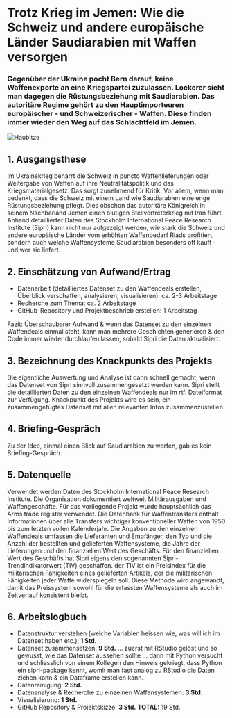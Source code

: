 # Trotz Krieg im Jemen: Wie die Schweiz und andere europäische Länder Saudiarabien mit Waffen versorgen
### Gegenüber der Ukraine pocht Bern darauf, keine Waffenexporte an eine Kriegspartei zuzulassen. Lockerer sieht man dagegen die Rüstungsbeziehung mit Saudiarabien. Das autoritäre Regime gehört zu den Hauptimporteuren europäischer - und Schweizerischer - Waffen. Diese finden immer wieder den Weg auf das Schlachtfeld im Jemen.

![Haubitze](https://user-images.githubusercontent.com/73113849/218308987-0b25b11d-a139-4411-bd56-9efac2cb096a.jpeg)

## 1. Ausgangsthese
Im Ukrainekrieg beharrt die Schweiz in puncto Waffenlieferungen oder Weitergabe von Waffen auf ihre Neutralitätspolitik und das Kriegsmaterialgesetz. Das sorgt zunehmend für Kritik. Vor allem, wenn man bedenkt, dass die Schweiz mit einem Land wie Saudiarabien eine enge Rüstungsbeziehung pflegt. Dies obschon das autoritäre Königreich in seinem Nachbarland Jemen einen blutigen Stellvertreterkrieg mit Iran führt. Anhand detaillierter Daten des Stockholm International Peace Research Institute (Sipri) kann nicht nur aufgezeigt werden, wie stark die Schweiz und andere europäische Länder vom erhöhten Waffenbedarf Riads profitiert, sondern auch welche Waffensysteme Saudiarabien besonders oft kauft - und wer sie liefert.

## 2. Einschätzung von Aufwand/Ertrag
- Datenarbeit (detailliertes Datenset zu den Waffendeals erstellen, Überblick verschaffen, analysieren, visualisieren): ca. 2-3 Arbeitstage
- Recherche zum Thema: ca. 2 Arbeitstage 
- GitHub-Repository und Projektbeschrieb erstellen: 1 Arbeitstag

Fazit: Überschaubarer Aufwand & wenn das Datenset zu den einzelnen Waffendeals einmal steht, kann man mehrere Geschichten generieren & den Code immer wieder durchlaufen lassen, sobald Sipri die Daten aktualisiert.

## 3. Bezeichnung des Knackpunkts des Projekts
Die eigentliche Auswertung und Analyse ist dann schnell gemacht, wenn das Datenset von Sipri sinnvoll zusammengesetzt werden kann. Sipri stellt die detaillierten Daten zu den einzelnen Waffendeals nur im rtf. Dateiformat zur Verfügung. Knackpunkt des Projekts wird es sein, ein zusammengefügtes Datenset mit allen relevanten Infos zusammenzustellen.

## 4. Briefing-Gespräch
Zu der Idee, einmal einen Blick auf Saudiarabien zu werfen, gab es kein Briefing-Gespräch.

## 5. Datenquelle 
Verwendet werden Daten des Stockholm International Peace Research Institute. Die Organisation dokumentiert weltweit Militärausgaben und Waffengeschäfte. Für das vorliegende Projekt wurde hauptsächlich das Arms trade register verwendet. Die Datenbank für Waffentransfers enthält Informationen über alle Transfers wichtiger konventioneller Waffen von 1950 bis zum letzten vollen Kalenderjahr. Die Angaben zu den einzelnen Waffendeals umfassen die Lieferanten und Empfänger, den Typ und die Anzahl der bestellten und gelieferten Waffensysteme, die Jahre der Lieferungen und den finanziellen Wert des Geschäfts.
Für den finanziellen Wert des Geschäfts hat Sipri eigens den sogenannten Sipri-Trendindikatorwert (TIV) geschaffen. der TIV ist ein Preisindex für die militärischen Fähigkeiten eines gelieferten Artikels, der die militärischen Fähigkeiten jeder Waffe widerspiegeln soll. Diese Methode wird angewandt, damit das Preissystem sowohl für die erfassten Waffensysteme als auch im Zeitverlauf konsistent bleibt.

## 6. Arbeitslogbuch
- Datenstruktur verstehen (welche Variablen heissen wie, was will ich im Datenset haben etc.): **1 Std.**
- Datenset zusammensetzen: **9 Std.** 
... zuerst mit RStudio gelöst und so gewusst, wie das Datenset aussehen sollte
... dann mit Python versucht und schliesslich von einem Kollegen den Hinweis gekriegt, dass Python ein sipri-package kennt, womit man fast analog zu RStudio die Daten ziehen kann & ein Dataframe erstellen kann.
- Datenreinigung: **2 Std.**
- Datenanalyse & Recherche zu einzelnen Waffensystemen: **3 Std.**
- Visualisierung: **1 Std.**
- GitHub Repository & Projektskizze: **3 Std.**
**TOTAL:** 19 Std.
